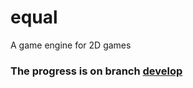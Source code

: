 # equal
A game engine for 2D games

### The progress is on branch [develop](https://github.com/equal-games/equal/tree/develop)
